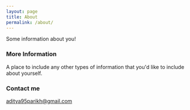 ```yaml
---
layout: page
title: About
permalink: /about/
---
```


Some information about you!

### More Information

A place to include any other types of information that you'd like to include about yourself.

### Contact me

[aditya95parikh@gmail.com](mailto:aditya95parikh@gmail.com)